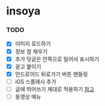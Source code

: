 # insoya

### TODO
- [x] 이미지 로드하기
- [x] 정보 창 채우기
- [x] 추가 덧글은 안쪽으로 밀어서 표시하기
- [x] 광고 붙이기
- [x] 안드로이드 뒤로가기 버튼 핸들링
- [ ] iOS 스플래시 추가
- [ ] 글에 띄어쓰기 제대로 적용하기 [참고](https://github.com/cheeriojs/cheerio/issues/839)
- [ ] 동영상 메뉴